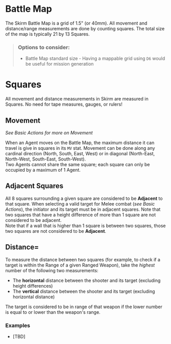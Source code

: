# Battle Map

The Skirm Battle Map is a grid of 1.5" (or 40mm). All movement and distance/range measurements are done by counting squares. The total size of the map is typically 21 by 13 Squares.

> ### Options to consider:
> * Battle Map standard size - Having a mappable grid using `D6` would be useful for mission generation

# Squares

All movement and distance measurements in Skirm are measured in Squares. No need for tape measures, gauges, or rulers!

## Movement

*See Basic Actions for more on Movement*

When an Agent moves on the Battle Map, the maximum distance it can travel is give in squares in its `MV` stat. Movement can be done along any cardinal direction (North, South, East, West) or in diagonal (North-East, North-West, South-East, South-West).  
Two Agents cannot share the same square; each square can only be occupied by a maximum of 1 Agent.

## Adjacent Squares

All 8 squares surrounding a given square are considered to be **Adjacent** to that square. When selecting a valid target for Melee combat (*see Basic Actions*), the initiator and its target must be in adjacent squares. Note that two squares that have a height difference of more than 1 square are not considered to be adjacent.  
Note that if a wall that is higher than 1 square is between two squares, those two squares are not considered to be **Adjacent**.

## Distance=

To measure the distance between two squares (for example, to check if a target is within the Range of a given Ranged Weapon), take the *highest* number of the following two measurements:
* The **horizontal** distance between the shooter and its target (excluding height differences)
* The **vertical** distance between the shooter and its target (excluding horizontal distance)

The target is considered to be in range of that weapon if the lower number is equal to or lower than the weapon's range.

### Examples

* [TBD]